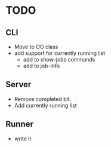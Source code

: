 # TODO

## CLI
  * Move to OO class
  * add support for currently running list
    * add to show-jobs commands
    * add to job-info

## Server
  * Remove completed bit.
  * Add currently running list

## Runner
  * write it 
